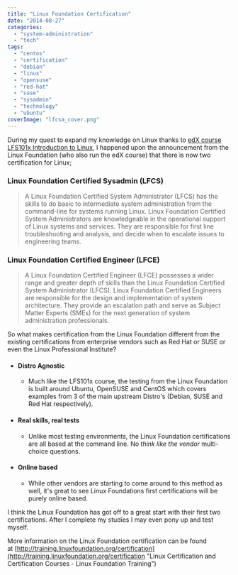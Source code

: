 ```yaml
---
title: "Linux Foundation Certification"
date: "2014-08-27"
categories: 
  - "system-administration"
  - "tech"
tags: 
  - "centos"
  - "certification"
  - "debian"
  - "linux"
  - "opensuse"
  - "red-hat"
  - "suse"
  - "sysadmin"
  - "technology"
  - "ubuntu"
coverImage: "lfcsa_cover.png"
---
```


During my quest to expand my knowledge on Linux thanks to [edX course LFS101x Introduction to Linux](https://courses.edx.org/courses/LinuxFoundationX/LFS101x/2T2014/info "LFS101x Course Info | edX"), I happened upon the announcement from the Linux Foundation (who also run the edX course) that there is now two certification for Linux;

### Linux Foundation Certified Sysadmin (LFCS)

> A Linux Foundation Certified System Administrator (LFCS) has the skills to do basic to intermediate system administration from the command-line for systems running Linux. Linux Foundation Certified System Administrators are knowledgeable in the operational support of Linux systems and services. They are responsible for first line troubleshooting and analysis, and decide when to escalate issues to engineering teams.

### Linux Foundation Certified Engineer (LFCE)

> A Linux Foundation Certified Engineer (LFCE) possesses a wider range and greater depth of skills than the Linux Foundation Certified System Administrator (LFCS). Linux Foundation Certified Engineers are responsible for the design and implementation of system architecture. They provide an escalation path and serve as Subject Matter Experts (SMEs) for the next generation of system administration professionals.

So what makes certification from the Linux Foundation different from the existing certifications from enterprise vendors such as Red Hat or SUSE or even the Linux Professional Institute?

- #### Distro Agnostic
    - Much like the LFS101x course, the testing from the Linux Foundation is built around Ubuntu, OpenSUSE and CentOS which covers examples from 3 of the main upstream Distro's (Debian, SUSE and Red Hat respectively).
- #### Real skills, real tests
    - Unlike most testing environments, the Linux Foundation certifications are all based at the command line. No _think like the vendor_ multi-choice questions.
- #### Online based
    - While other vendors are starting to come around to this method as well, it's great to see Linux Foundations first certifications will be purely online based.

I think the Linux Foundation has got off to a great start with their first two certifications. After I complete my studies I may even pony up and test myself.

More information on the Linux Foundation certification can be found at [http://training.linuxfoundation.org/certification](http://training.linuxfoundation.org/certification "Linux Certification and Certification Courses - Linux Foundation Training")
